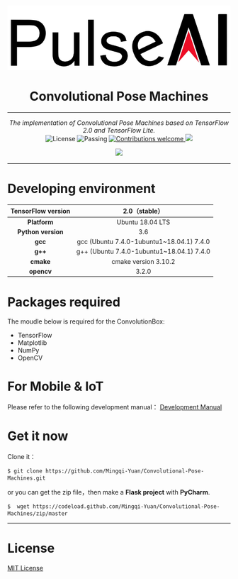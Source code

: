 <div align='center'>
    <img src= 'https://github.com/Mingqi-Yuan/ADMP/blob/master/example/pulseai_logo.png'>
</div>

<h1 align="center">
  Convolutional Pose Machines
</h1>

---
<p align="center">
    <em>The implementation of Convolutional Pose Machines based on TensorFlow 2.0 and TensorFlow Lite.</em>
    <br>
    <a>
        <img src="https://img.shields.io/badge/License-MIT-blue.svg" alt="License"> 
    </a>
    <a>
        <img src="https://img.shields.io/badge/build-passing-brightgreen.svg" alt="Passing">
    </a>
    <a href="https://github.com/pyecharts/pyecharts/pulls">
        <img src="https://img.shields.io/badge/contributions-welcome-brightgreen.svg?style=flat" alt="Contributions welcome">
    </a>
    <a href="https://pypi.org/project/pyecharts/">
        <img src="https://img.shields.io/badge/python-3.x-blue.svg" >
    </a>
</p>
<div align='center'>
    <img src= '“https://github.com/Mingqi-Yuan/Convolutional-Pose-Machines/blob/master/20191101162058695.png”'>
</div>

---
# Developing environment
|TensorFlow version  | 2.0（stable） |
|:--:|:--:|
|**Platform**|Ubuntu 18.04 LTS |
|  **Python version** |3.6  |
|**gcc**|gcc (Ubuntu 7.4.0-1ubuntu1~18.04.1) 7.4.0|
|**g++**|g++ (Ubuntu 7.4.0-1ubuntu1~18.04.1) 7.4.0|
|**cmake**|cmake version 3.10.2|
|**opencv**|3.2.0|

# Packages required
The moudle below is required for the ConvolutionBox:


* TensorFlow
* Matplotlib
* NumPy
* OpenCV

# For Mobile & IoT
Please refer to the following development manual：
[Development Manual](https://github.com/Mingqi-Yuan/Convolutional-Pose-Machines/blob/master/TensorFLow%20Lite%20%E5%BC%80%E5%8F%91%E6%89%8B%E5%86%8C%EF%BC%881.1%EF%BC%89.html)

# Get it now
Clone it：
```
$ git clone https://github.com/Mingqi-Yuan/Convolutional-Pose-Machines.git
```
or  you can get the zip file，then make a  **Flask project** with **PyCharm**.
```
$  wget https://codeload.github.com/Mingqi-Yuan/Convolutional-Pose-Machines/zip/master
```
---

# License
[MIT License](LICENSE)

